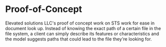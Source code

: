 # Proof-of-Concept
Elevated solutions LLC's proof of concept work on STS work for ease in document look up. Instead of knowing the exact path of a certain file in the file system, a client can simply describe its features or characteristics and the model suggests paths that could lead to the file they're looking for.
